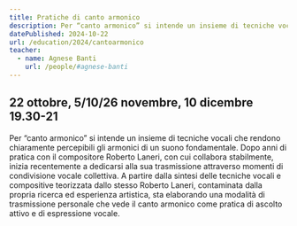 ```yaml
---
title: Pratiche di canto armonico
description: Per “canto armonico” si intende un insieme di tecniche vocali che rendono chiaramente percepibili gli armonici di un suono fondamentale. Dopo anni di pratica con il compositore Roberto Laneri, con cui collabora stabilmente, inizia recentemente a dedicarsi alla sua trasmissione attraverso momenti di condivisione vocale collettiva. A partire dalla sintesi delle tecniche vocali e compositive teorizzata dallo stesso Roberto Laneri, contaminata dalla propria ricerca ed esperienza artistica, sta elaborando una modalità di trasmissione personale che vede il canto armonico come pratica di ascolto attivo e di espressione vocale.
datePublished: 2024-10-22
url: /education/2024/cantoarmonico
teacher:
  - name: Agnese Banti
    url: /people/#agnese-banti
---
```


## 22 ottobre, 5/10/26 novembre, 10 dicembre 19.30-21

Per “canto armonico” si intende un insieme di tecniche vocali che rendono chiaramente percepibili gli armonici di un suono fondamentale. Dopo anni di pratica con il compositore Roberto Laneri, con cui collabora stabilmente, inizia recentemente a dedicarsi alla sua trasmissione attraverso momenti di condivisione vocale collettiva. A partire dalla sintesi delle tecniche vocali e compositive teorizzata dallo stesso Roberto Laneri, contaminata dalla propria ricerca ed esperienza artistica, sta elaborando una modalità di trasmissione personale che vede il canto armonico come pratica di ascolto attivo e di espressione vocale.
